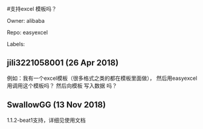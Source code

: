 #支持excel 模板吗？

Owner: alibaba

Repo: easyexcel

Labels: 

## jili3221058001 (26 Apr 2018)

例如：我有一个excel模板（很多格式之类的都在模板里面做）， 然后用easyexcel 用调用这个模板吗？
然后向模板 写入数据 吗？ 

## SwallowGG (13 Nov 2018)

1.1.2-beat1支持，详细见使用文档

